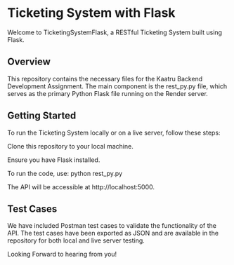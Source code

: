 # Ticketing System with Flask
Welcome to TicketingSystemFlask, a RESTful Ticketing System built using Flask.

## Overview
This repository contains the necessary files for the Kaatru Backend Development Assignment. The main component is the rest_py.py file, which serves as the primary Python Flask file running on the Render server.

## Getting Started
To run the Ticketing System locally or on a live server, follow these steps:

Clone this repository to your local machine.

Ensure you have Flask installed.

To run the code, use: python rest_py.py

The API will be accessible at http://localhost:5000.

## Test Cases

We have included Postman test cases to validate the functionality of the API. The test cases have been exported as JSON and are available in the repository for both local and live server testing.




Looking Forward to hearing from you! 
